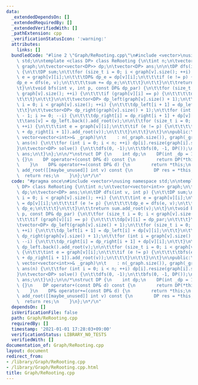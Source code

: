 ```yaml
---
data:
  _extendedDependsOn: []
  _extendedRequiredBy: []
  _extendedVerifiedWith: []
  _pathExtension: cpp
  _verificationStatusIcon: ':warning:'
  attributes:
    links: []
  bundledCode: "#line 2 \"Graph/ReRooting.cpp\"\n#include <vector>\nusing namespace\
    \ std;\n\ntemplate <class DP> class ReRooting {\n\tint n;\n\tvector<vector<int>>\
    \ graph;\n\tvector<vector<DP>> dp;\n\tvector<DP> ans;\n\n\tDP dfs(int v, int p)\
    \ {\n\t\tDP sum;\n\t\tfor (size_t i = 0; i < graph[v].size(); ++i) {\n\t\t\tint\
    \ e = graph[v][i];\n\t\t\tDP& dp_e = dp[v][i];\n\t\t\tif (e != p) {\n\t\t\t\t\
    dp_e = dfs(e, v);\n\t\t\t\tsum += dp_e;\n\t\t\t}\n\t\t}\n\t\treturn sum.add_root(v);\n\
    \t}\n\tvoid bfs(int v, int p, const DP& dp_par) {\n\t\tfor (size_t i = 0; i <\
    \ graph[v].size(); ++i) {\n\t\t\tif (graph[v][i] == p) {\n\t\t\t\tdp[v][i] = dp_par;\n\
    \t\t\t}\n\t\t}\n\n\t\tvector<DP> dp_left(graph[v].size() + 1);\n\t\tfor (size_t\
    \ i = 0; i < graph[v].size(); ++i) {\n\t\t\tdp_left[i + 1] = dp_left[i] + dp[v][i];\n\
    \t\t}\n\t\tvector<DP> dp_right(graph[v].size() + 1);\n\t\tfor (int i = graph[v].size()\
    \ - 1; i >= 0; --i) {\n\t\t\tdp_right[i] = dp_right[i + 1] + dp[v][i];\n\t\t}\n\
    \t\tans[v] = dp_left.back().add_root(v);\n\n\t\tfor (size_t i = 0; i < graph[v].size();\
    \ ++i) {\n\t\t\tint e = graph[v][i];\n\t\t\tif (e != p) {\n\t\t\t\tbfs(e, v, (dp_left[i]\
    \ + dp_right[i + 1]).add_root(v));\n\t\t\t}\n\t\t}\n\t}\n\npublic:\n\tReRooting(const\
    \ vector<vector<int>>& _graph)\n\t    : n(_graph.size()), graph(_graph), dp(n),\
    \ ans(n) {\n\t\tfor (int i = 0; i < n; ++i) dp[i].resize(graph[i].size());\n\t\
    }\n\tvector<DP> solve() {\n\t\tdfs(0, -1);\n\t\tbfs(0, -1, DP());\n\t\treturn\
    \ ans;\n\t}\n};\n\n/*\nstruct DP {\n    int dp;\n    DP(int _dp = 1) : dp(_dp)\
    \ {}\n    DP operator+(const DP& d) const {\n        return DP(*this) += d;\n\
    \    }\n    DP& operator+=(const DP& d) {\n        return *this;\n    }\n    DP\
    \ add_root([[maybe_unused]] int v) const {\n        DP res = *this;\n\n      \
    \  return res;\n    }\n};\n*/\n"
  code: "#pragma once\n#include <vector>\nusing namespace std;\n\ntemplate <class\
    \ DP> class ReRooting {\n\tint n;\n\tvector<vector<int>> graph;\n\tvector<vector<DP>>\
    \ dp;\n\tvector<DP> ans;\n\n\tDP dfs(int v, int p) {\n\t\tDP sum;\n\t\tfor (size_t\
    \ i = 0; i < graph[v].size(); ++i) {\n\t\t\tint e = graph[v][i];\n\t\t\tDP& dp_e\
    \ = dp[v][i];\n\t\t\tif (e != p) {\n\t\t\t\tdp_e = dfs(e, v);\n\t\t\t\tsum +=\
    \ dp_e;\n\t\t\t}\n\t\t}\n\t\treturn sum.add_root(v);\n\t}\n\tvoid bfs(int v, int\
    \ p, const DP& dp_par) {\n\t\tfor (size_t i = 0; i < graph[v].size(); ++i) {\n\
    \t\t\tif (graph[v][i] == p) {\n\t\t\t\tdp[v][i] = dp_par;\n\t\t\t}\n\t\t}\n\n\t\
    \tvector<DP> dp_left(graph[v].size() + 1);\n\t\tfor (size_t i = 0; i < graph[v].size();\
    \ ++i) {\n\t\t\tdp_left[i + 1] = dp_left[i] + dp[v][i];\n\t\t}\n\t\tvector<DP>\
    \ dp_right(graph[v].size() + 1);\n\t\tfor (int i = graph[v].size() - 1; i >= 0;\
    \ --i) {\n\t\t\tdp_right[i] = dp_right[i + 1] + dp[v][i];\n\t\t}\n\t\tans[v] =\
    \ dp_left.back().add_root(v);\n\n\t\tfor (size_t i = 0; i < graph[v].size(); ++i)\
    \ {\n\t\t\tint e = graph[v][i];\n\t\t\tif (e != p) {\n\t\t\t\tbfs(e, v, (dp_left[i]\
    \ + dp_right[i + 1]).add_root(v));\n\t\t\t}\n\t\t}\n\t}\n\npublic:\n\tReRooting(const\
    \ vector<vector<int>>& _graph)\n\t    : n(_graph.size()), graph(_graph), dp(n),\
    \ ans(n) {\n\t\tfor (int i = 0; i < n; ++i) dp[i].resize(graph[i].size());\n\t\
    }\n\tvector<DP> solve() {\n\t\tdfs(0, -1);\n\t\tbfs(0, -1, DP());\n\t\treturn\
    \ ans;\n\t}\n};\n\n/*\nstruct DP {\n    int dp;\n    DP(int _dp = 1) : dp(_dp)\
    \ {}\n    DP operator+(const DP& d) const {\n        return DP(*this) += d;\n\
    \    }\n    DP& operator+=(const DP& d) {\n        return *this;\n    }\n    DP\
    \ add_root([[maybe_unused]] int v) const {\n        DP res = *this;\n\n      \
    \  return res;\n    }\n};\n*/\n"
  dependsOn: []
  isVerificationFile: false
  path: Graph/ReRooting.cpp
  requiredBy: []
  timestamp: '2021-01-01 17:28:03+09:00'
  verificationStatus: LIBRARY_NO_TESTS
  verifiedWith: []
documentation_of: Graph/ReRooting.cpp
layout: document
redirect_from:
- /library/Graph/ReRooting.cpp
- /library/Graph/ReRooting.cpp.html
title: Graph/ReRooting.cpp
---
```

